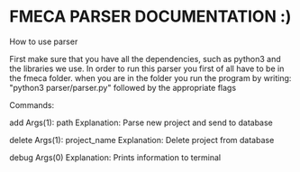 # FMECA PARSER DOCUMENTATION :)
How to use parser

First make sure that you have all the dependencies, such as python3 and the libraries we use.
In order to run this parser you first of all have to be in the fmeca folder.
when you are in the folder you run the program by writing: 
"python3 parser/parser.py" followed by the appropriate flags
  

Commands:

add 
Args(1): path
Explanation:
Parse new project and send to database

delete
Args(1): project_name
Explanation:
Delete project from database

debug
Args(0)
Explanation:
Prints information to terminal

